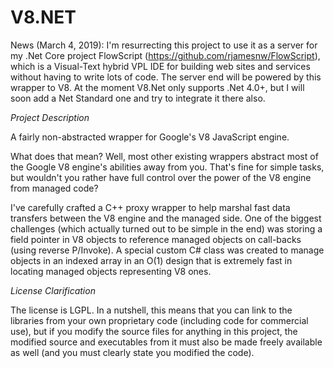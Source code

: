 V8.NET
======

News (March 4, 2019): I'm resurrecting this project to use it as a server for my .Net Core project FlowScript (https://github.com/rjamesnw/FlowScript), which is a Visual-Text hybrid VPL IDE for building web sites and services without having to write lots of code. The server end will be powered by this wrapper to V8.  At the moment V8.Net only supports .Net 4.0+, but I will soon add a Net Standard one and try to integrate it there also.

*Project Description*

A fairly non-abstracted wrapper for Google's V8 JavaScript engine.

What does that mean? Well, most other existing wrappers abstract most of the Google V8 engine's abilities away from you.  That's fine for simple tasks, but wouldn't you rather have full control over the power of the V8 engine from managed code?

I've carefully crafted a C++ proxy wrapper to help marshal fast data transfers between the V8 engine and the managed side.  One of the biggest challenges (which actually turned out to be simple in the end) was storing a field pointer in V8 objects to reference managed objects on call-backs (using reverse P/Invoke).  A special custom C# class was created to manage objects in an indexed array in an O(1) design that is extremely fast in locating managed objects representing V8 ones.

*License Clarification*

The license is LGPL.  In a nutshell, this means that you can link to the libraries from your own proprietary code (including code for commercial use), but if you modify the source files for anything in this project, the modified source and executables from it must also be made freely available as well (and you must clearly state you modified the code).
